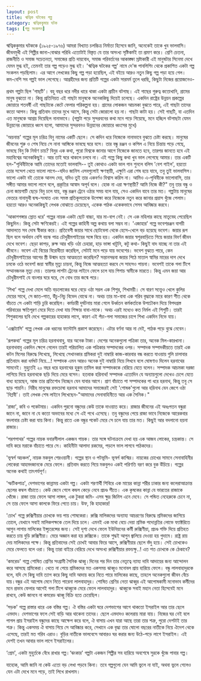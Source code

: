 ```yaml
---
layout: post
title: ঋত্বিক ঘটকের গল্প
category: ঋত্বিককুমার ঘটক
tags: [গল্প সংকলন]
---
```



ঋত্বিককুমার ঘটককে (১৯২৫-১৯৭৬) আমরা বিখ্যাত চলচ্চিত্র নির্মাতা হিসেবে জানি, অনেকেই তাকে খুব ভালবাসি। জীবনমুখী এই শিল্পীর জানা-বোঝার পরিধি এতোটাই বিস্তৃত যে তার অসংখ্য সৃষ্টিকর্মই তা প্রমাণ করে। শ্রেণি চেতনা, রাজনীতি ও সমাজ সচেতনতা, সমাজের প্রতি দায়বোধ, সমাজ পরিবর্তনের আকাঙ্ক্ষা স্রষ্টাকারী এই মানুষটার সিনেমা দেখে যেমন মুগ্ধ হই, তেমনই তার গল্প পড়েও মুগ্ধ হই।
'ঋত্বিক ঘটকের গল্প' নামে দে'জ পাবলিশিং থেকে প্রকাশিত একটা গল্প সংকলন পড়ছিলাম। এর আগে লেখকের কিছু গল্প পড়া হয়েছিল, এই বইয়ে আরও নতুন কিছু গল্প পড়া হয়ে গেল। কম-বেশি সব গল্পই ভাল লেগেছে। আগ্রহীদের জন্য প্রতিটি গল্পের একটা সারমর্ম তুলে ধরছি, কিছুটা নিজের প্রয়োজনেও-
<!--বাকিঅংশ পড়ুন-->
 

প্রথম গল্পটা ছিল 'গাছটি'। বহু বছর ধরে নদীর ধারে থাকা একটা প্রাচীন বটগাছ। এই গাছের গুরুত্ব কতোখানি, গ্রামের মানুষ বুঝতো না। কিন্তু প্রতিনিয়ত এই গাছটা মানুষকে অনেককিছু দিয়েই চলেছে। একদিন রাষ্ট্রের উন্নয়ন প্রকল্পের জোয়ারে শতবর্ষী এই গাছটাকে কেটে ফেলার পরিকল্পনা হয়। গ্রামের লোকজন আচমকা বুঝতে পারে, এই গাছটা তাদের কতো আপন। কিছু প্রতিবাদ তাদের মুখে আসে, কিন্তু সেটা জোরালো হয় না। গাছটা কাটা হয়। সেই গাছটি, যা এতদিন এত মানুষকে আশ্রয় দিয়েছিল নানাভাবে। (গল্পটা পড়ে সুন্দরবনের কথা মনে পড়ে গিয়েছে, মনে হচ্ছিল বটগাছটা যেমন উন্নয়নের জোয়ারে ধ্বংস হলো, আমাদের সুন্দরবনও উন্নয়নের জোয়ারে ধ্বংসের মুখে)

'অয়নান্ত' গল্পের মূল চরিত্র বিনু নামের একটি ছেলে। সে কদিন ধরে নিজেকে নানাভাবে বুঝতে চেষ্টা করছে। মানুষের জীবনের শুরু ও শেষ নিয়ে সে নানা আঙ্গিকে ভাবছে ঘরে বসে। তার বন্ধু রঞ্জন ও কপিল এ নিয়ে চিন্তায় পড়ে গেছে, ভাবছে বিনু কি নির্বাণ চায়? বিনুর এক কথা, পুরো বিশ্বকে জানার আগে নিজেকে জানতে হবে, তারপর জানতে হবে এই মহাবিশ্বের অনেককিছুই। আর তাই ঘরে থাকলে চলবে না। 
এই গল্পে কিছু কথা খুব ভাল লেগেছে আমার। তার একটি হল-"পৃথিবীটাকে আমি তোদের মতোই ভালবাসি-- তুই কোথাও একটা ভাল গান শুনলে বলিস 'বেশ গাইল', হয়তো তোর সন্দেশ খেতে ভালো লাগে--যদিও জানিস এসবগুলোই ক্ষণস্থায়ী, এক্ষুণি এরা শেষ হয়ে যাবে, তবু তুই ভালবাসিস। ভালো একটা বই তোকে আনন্দ দেয়, যদিও তুই তার একবর্ণও বিশ্বাস করিস না। আমিও এ-পৃথিবীকে ভালোবাসি, তার সঙ্গীত আমার ভালো লাগে বলে, প্রকৃতির আস্বাদ অপূর্ব বলে। হোক না এরা ক্ষণস্থায়ী? আমি নিজে কী?"
তবু তার বন্ধু ও চেনা জায়গাটি ছেড়ে বিনু চলে যায়, বন্ধু রঞ্জন ট্রেনে ওঠার সময় বলে যায়, সেও একদিন যাবে তার মত। গল্পটায় মানুষের ভেতরে নানামুখী দ্বন্দ্ব-সংঘাত এবং সমস্ত প্রতিকূলতাকে উপেক্ষা করে নিজেকে নতুন করে জানার প্রয়াস খুঁজে পেলাম। হয়তো আরও অনেককিছুই লেখক বোঝাতে চেয়েছেন, একেক পাঠক একেকভাবে সেসব আবিষ্কার করবে।

'আকাশগঙ্গার স্রোত ধরে' গল্পের নায়ক একটা ছোট বাচ্চা, যার মা-বাপ নেই। সে এক মহিলার কাছে মাতৃস্নেহ পেয়েছিল কিছুদিন। কিন্তু সেটা ক্ষণিকেরই। এই গল্পের কাহিনী অল্প কথায় বলা সম্ভব না।
'এজাহার' গল্পে ভবেশরঞ্জন বাগচী আদালতে সব দোষ স্বীকার করে। প্রতিবেশী জয়ার সাথে ছোটবেলা থেকে হেসে-খেলে বড় হয়েছে ভবেশ। জয়ার রূপ ছিল বলে অর্থবান বেশি বয়স্ক পাত্র চৌধুরীমশাইয়ের সঙ্গে বিয়ে হয়। একদিন জয়ার স্বশুরবাড়িতে গিয়ে জয়ার বিবর্ণ জীবন দেখে ভবেশ। ছেড়া কাপড়, রুক্ষ আর খড়ি ওঠা চেহারা, হাড় ভাঙ্গা খাটুনি, কটু কথা- কিছুই বাদ যাচ্ছে না তার এই জীবনে। ভবেশ এই বিয়ের বিরোধীতা করেছিল, সেটাই মনে পড়ে যায় ভবেশের। ভবেশ বুঝতে পারে, কেন চৌধুরীমশাইয়ের আগের স্ত্রী উন্মাদ হয়ে আত্মহত্যা করেছিল? সন্তানসম্ভবা জয়ার পিঠে মাতাল স্বামির মারের দাগ দেখে চমকে ওঠে ভবেশ! জয়া স্বামীর মৃত্যু চায়না, কিন্তু নিজে আত্মহত্যা করবে সে সাহসও পায়না। ভবেশই তাকে গলা টিপে সম্মানজনক মৃত্যু দেয়। তারপর লাশটা ট্রেনের লাইনে ফেলে চলে যায় পিশাচ স্বামীকে মারতে। কিন্তু এমন জয়া আর চৌধুরীমশাই যে বাংলার ঘরে ঘরে, সে বোধ তার জন্মে পরে।

'শিখা' গল্পে দেখা মেলে অতি বড়লোকের ঘরে বেড়ে ওঠা সরল এক শিশুর, শিখাময়ী। সে বারণ সত্ত্বেও খেলে কুলির মেয়ের সাথে, সে জাত-পাত, উঁচু-নিচু বিভেদ বোঝে না। অথচ তার মা-বাবা এক গরিব বৃদ্ধাকে মারে কারণ শীত থেকে বাঁচতে সে একটা শাড়ি চুরি করেছিল। কর্মচারী দুর্ঘটনায় মারা গেলে উর্ধ্বতন কর্মকর্তাকে উপঢৌকন দিয়ে বিপদগ্রস্ত পরিবারের ক্ষতিপূরণ মেরে দিতে দেখা যায় শিক্ষার বাবা-মাকে। অথচ এরই মধ্যেও কত নির্মল এই শিশুটি। তারই শিশুকালের ছবি দেখে গল্পকারের হাহাকার লাগে, কারণ এই পঁচা-গলা সমাজের চাপে শিখা একদিন নিভে যায়।

'এক্সট্যাসি' গল্পে লেখক এক ধরনের ফ্যান্টাসি প্রকাশ করেছেন। এটার বর্ণনা আর না দেই, পাঠক পড়ে বুঝে নেবেন।

'রূপকথা' গল্পের মূল চরিত্র হরনাথবাবু, যার অনেক টাকা। দেশের অনেকগুলো পত্রিকা তার, অনেক মিল-কারখানা। হরনাথবাবু একদিন ক্ষেপে গেলেন তারই পরিচালিত এক পত্রিকার সম্পাদকের ওপর। সম্পাদক সম্পাদকীয়তে তারই এক কটন মিলের বিরুদ্ধে লিখেছে, লিখেছে সেখানকার শ্রমিকরা দুই নাম্বারি কাজ-কারবার বন্ধ করতে যাওয়ায় গুলি চালাবার প্রতিবাদে করা ধর্মঘট নিয়ে...! সম্পাদক এমন আরও অনেক দুই নাম্বারি নিয়ে লিখবে বলে ঘোষণাও দিলেন হরনাথের সামনেই।
মুহুর্তেই ২০ বছর ধরে হরনাথের হুকুম তামিল করা সম্পাদককে বেরিয়ে যেতে বলেন। সম্পাদক আচমকা দরজা লাগিয়ে দিয়ে হরনাথকে ছড়ি দিয়ে মেরে বসেন। হতবাক হরিনাথ! সম্পাদক এতোদিন যে অন্যায়গুলো দেখেও চেপে যেতে বাধ্য হয়েছেন, আজ তার প্রতিশোধ নিচ্ছেন যেন যাবার আগে। প্রাণ বাঁচাতে পা সম্পাদকের পা ধরে হরনাথ, কিন্তু তবু সে ছাড় পায়নি। নিরীহ মানুষের রক্তচোষা হরনাথ আমাদের সমাজেরই সেই 'শোষক'গুলো আর হরিনাথ যেন জেগে ওঠা 'বিপ্লবী'। তাই লেখক শেষ লাইনে লিখেছেন-"আমাদের সেনাবাহিনীতে আর এক সৈনিক।"

'রাজা', কবি ও পকেটমার। একদিন পুরনো বন্ধুদের কেউ তাকে দাওয়াত করে। রাজার জীবনের এই অধঃপতন বন্ধুরা জানে না, জানে না যে কতো অভাবের মধ্যে সে এই পথে এসেছে। তবু বন্ধুদের পেয়ে রাজা ভাবে নিজেকে আরেকবার বদলাবার চেষ্টা করা যায় কিনা। কিন্তু রাতে এক বন্ধুর পকেট মেরে সে চলে যায় তার মত। কিছুই আর বদলানো হয়না রাজার।

'পরশপাথর' গল্পের নায়ক বনারসীলাল একজন গায়ক। তার সঙ্গে ঘটনাক্রমে দেখা হয় এক আজব লোকের, চন্দ্রকান্ত। সে দাবি করে মরাকে বাঁচাতে পারে সে। কাহিনীটা আলাদা রকমের, পড়লে ভাল লাগবে পাঠকদের।

'ভূস্বর্গ অচঞ্চল', নায়ক মকবুল শেরওয়ানী। গল্পের স্থান ও পটভূমি- ভূস্বর্গ কাশ্মির। নায়কের চোখের সামনে সেনাবাহিনীর লোকেরা আহমদজানকে মেরে ফেলে। প্রতিবাদ করতে গিয়ে মকবুলও একই পরিণতি বরণ করে বুক উঁচিয়ে। গল্পের অনেক কথাই তাৎপর্যপূর্ণ।

'স্ফটিকপাত্র', দেশভাগের কান্নাময় একটা গল্প। একটা শরণার্থী শিবিরে এক মায়ের কান্না শরীর ঢাকার জন্য কলেরাআক্রান্ত ছেলের কম্বল বাঁচাতে। কেউ জেনে গেলে কম্বল কেড়ে নেবে প্রচণ্ড শীতে। এক কৃষকের কান্না যে ভারতের রাজাকে খোঁজে। রাজা তার ফেলে আসা লাঙ্গল, এক টুকরা জমি- এসব ক্ষুদ্র জিনিস এনে দেবে। সে পন্ডিত নেহেরুকে চেনে না, সে তার ফেলে আসা কালকে ফিরে পেতে চায়। উফ, কি হাহাকার!

'চোখ' গল্পে রুক্সিণীয়ার চোখকে ভয় পায় শোষকেরা। রুক্সি মালিকদের অন্যায্য আচরণের বিরুদ্ধে শ্রমিকদের জাগিয়ে তোলে, যেখানে সবাই মালিকপক্ষকে তেল দিয়ে চলে। এমনই এক মাথা বেচে দেয়া শ্রমিক পদোন্নতির লোভে ফ্যাক্টরিতে আগুন লাগায় মালিকের ইন্স্যুরেন্সের জন্য। সেই দৃশ্য দেখে ফেলে ইউনিয়নের কর্মী রুক্সিণীয়া, প্রচণ্ড শক্তি দিয়ে প্রতিহত করতে চায় বুড়ি রুক্সিণীয়া। মেরে অজ্ঞান করা হয় রুক্সিকে। তাকে শুদ্ধই আগুন জ্বালিয়ে দেওয়া হয় গুদামে। রাষ্ট্র রায় দেয় মালিকদের পক্ষে। কিন্তু প্রতিবাদের সেই চোখই আবার ফিরে আসে, রুক্সিণীয়ার ছেলে ভঁদু হয়ে। সেই চোখকেও মেরে ফেলতে বলে ওরা। কিন্তু তারা বাইরে বেরিয়ে দেখে অসংখ্য রুক্সিণীয়ার রক্তচক্ষু..! এত শত চোখকে কে ঠেকাবে?

‘কমরেড' গল্পে শোষিত শ্রেণির সংগ্রামী সৈনিক ঝাব্বু।দিনের পর দিন তার নেতৃত্বে ন্যায্য দাবি আদায়ের জন্য আন্দোলন করে আসছে শ্রমিকেরা। খেতে না পেয়ে শ্রমিকদের মত একসময় ঝাব্বুও মনোবল প্রায় হারিয়ে ফেলে। বন্ধু লালবাহাদুরকে বলে, যদি সে কিছু দাবি ত্যাগ করে কিছু দাবি আদায় করে নিতে পারে মালিকের কাছে, তাহলে অনেকগুলো জীবন বেঁচে যায়।বন্ধুর এই আপোষ মেনে নিতে পারেনা লালবাহাদুর। শোষিত শ্রেণির নেতা ঝাব্বুর এই আপোষকামী মনোভাব কর্মীদের মনে প্রভাব ফেলার আগেই গলা টিপে ঝাব্বুকে মেরে ফেলে লালবাহাদুর। ঝাব্বুকে সবাই মহান নেতা হিসেবেই মনে রাখবে, কেউ জানবে না কমরেড ঝাব্বু বিক্রি হতে চেয়েছিল।

‘সড়ক' গল্পে রাস্তার ধারে এক বস্তির গল্প। ঐ বস্তির একটা ঘরে দেশভাগের আগে থাকতো ইসরাইল আর তার ছেলে এমদাদ। দেশভাগের ফলে সেই বাড়ি আর থাকেনা তাদের। ছেলে এমদাদও কলেরায় মারা যায়। নিজের ঘর নেই বলে পাগল প্রায় ইসরাইল বন্ধুদের কাছে আক্ষেপ করে বলে, ঐ বাসায় এখন যারা আছে তারা তার শত্রু, পুরো দেশটাই তার শত্রু। কিন্তু একসময় ঐ বাসায় গিয়ে সে আবিষ্কার করে, সেখানে এক বৃদ্ধা তার ষোলো বছরের নাতীকে নিয়ে ঐদেশ থেকে এসেছে, তারই মত গরিব এরাও। বুড়ির নাতীকে ভালবেসে আবারও ঘর করার জন্য উঠে-পড়ে লাগে ইসরাইল। এই দেশই তখন আবার ভাল লাগে ইসরাইলের।

‘প্রেম', একটা মুহুর্তকে বেঁধে রাখার গল্প।‘ঝংকার' গল্পটা একজন শিল্পীর সব হারিয়ে অবশেষে সুরকে খুঁজে পাবার গল্প।

যাহোক, আমি জানি না কেউ এতো বড় লেখা পড়বে কিনা। তবে গল্পগুলো যেন আমি ভুলে না যাই, অথবা ভুলে গেলেও যেন এটা দেখে মনে পড়ে, তাই লিখে রাখলাম।
